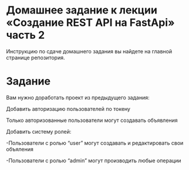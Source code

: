 # Домашнее задание к лекции «Создание REST API на FastApi» часть 2

Инструкцию по сдаче домашнего задания вы найдете на главной странице репозитория.

# Задание 
Вам нужно доработать проект из предыдущего задания:

Добавить авторизацию пользователей по токену

Только авторизованные пользователи могут создавать объявления

Добавить систему ролей:

-Пользователи с ролью “user” могут создавать и редактировать свои объяления

-Пользователи с ролью “admin” могут производить любые операции



